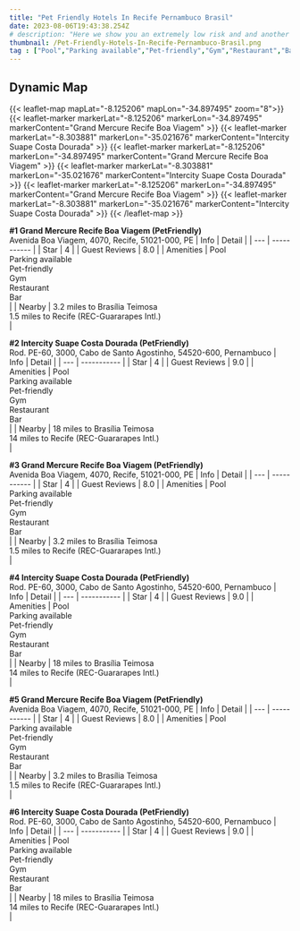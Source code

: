 ```yaml
---
title: "Pet Friendly Hotels In Recife Pernambuco Brasil"
date: 2023-08-06T19:43:38.254Z
# description: "Here we show you an extremely low risk and and another medium risk approach to earn passive income "
thumbnail: /Pet-Friendly-Hotels-In-Recife-Pernambuco-Brasil.png
tag : ["Pool","Parking available","Pet-friendly","Gym","Restaurant","Bar"]
---
```


## Dynamic Map
{{< leaflet-map  mapLat="-8.125206" mapLon="-34.897495" zoom="8">}}
    {{< leaflet-marker markerLat="-8.125206" markerLon="-34.897495" markerContent="Grand Mercure Recife Boa Viagem" >}}
    {{< leaflet-marker markerLat="-8.303881" markerLon="-35.021676" markerContent="Intercity Suape Costa Dourada" >}}
    {{< leaflet-marker markerLat="-8.125206" markerLon="-34.897495" markerContent="Grand Mercure Recife Boa Viagem" >}}
    {{< leaflet-marker markerLat="-8.303881" markerLon="-35.021676" markerContent="Intercity Suape Costa Dourada" >}}
    {{< leaflet-marker markerLat="-8.125206" markerLon="-34.897495" markerContent="Grand Mercure Recife Boa Viagem" >}}
    {{< leaflet-marker markerLat="-8.303881" markerLon="-35.021676" markerContent="Intercity Suape Costa Dourada" >}}
{{< /leaflet-map >}}


**#1 Grand Mercure Recife Boa Viagem (PetFriendly)**<br>Avenida Boa Viagem, 4070, Recife, 51021-000, PE
| Info | Detail |
| --- | ----------- |
| Star | 4 |
| Guest Reviews | 8.0 |
| Amenities | Pool<br>Parking available<br>Pet-friendly<br>Gym<br>Restaurant<br>Bar<br> |
| Nearby | 3.2 miles to Brasília Teimosa<br>1.5 miles to Recife (REC-Guararapes Intl.)<br> |

**#2 Intercity Suape Costa Dourada (PetFriendly)**<br>Rod. PE-60, 3000, Cabo de Santo Agostinho, 54520-600, Pernambuco
| Info | Detail |
| --- | ----------- |
| Star | 4 |
| Guest Reviews | 9.0 |
| Amenities | Pool<br>Parking available<br>Pet-friendly<br>Gym<br>Restaurant<br>Bar<br> |
| Nearby | 18 miles to Brasília Teimosa<br>14 miles to Recife (REC-Guararapes Intl.)<br> |

**#3 Grand Mercure Recife Boa Viagem (PetFriendly)**<br>Avenida Boa Viagem, 4070, Recife, 51021-000, PE
| Info | Detail |
| --- | ----------- |
| Star | 4 |
| Guest Reviews | 8.0 |
| Amenities | Pool<br>Parking available<br>Pet-friendly<br>Gym<br>Restaurant<br>Bar<br> |
| Nearby | 3.2 miles to Brasília Teimosa<br>1.5 miles to Recife (REC-Guararapes Intl.)<br> |

**#4 Intercity Suape Costa Dourada (PetFriendly)**<br>Rod. PE-60, 3000, Cabo de Santo Agostinho, 54520-600, Pernambuco
| Info | Detail |
| --- | ----------- |
| Star | 4 |
| Guest Reviews | 9.0 |
| Amenities | Pool<br>Parking available<br>Pet-friendly<br>Gym<br>Restaurant<br>Bar<br> |
| Nearby | 18 miles to Brasília Teimosa<br>14 miles to Recife (REC-Guararapes Intl.)<br> |

**#5 Grand Mercure Recife Boa Viagem (PetFriendly)**<br>Avenida Boa Viagem, 4070, Recife, 51021-000, PE
| Info | Detail |
| --- | ----------- |
| Star | 4 |
| Guest Reviews | 8.0 |
| Amenities | Pool<br>Parking available<br>Pet-friendly<br>Gym<br>Restaurant<br>Bar<br> |
| Nearby | 3.2 miles to Brasília Teimosa<br>1.5 miles to Recife (REC-Guararapes Intl.)<br> |

**#6 Intercity Suape Costa Dourada (PetFriendly)**<br>Rod. PE-60, 3000, Cabo de Santo Agostinho, 54520-600, Pernambuco
| Info | Detail |
| --- | ----------- |
| Star | 4 |
| Guest Reviews | 9.0 |
| Amenities | Pool<br>Parking available<br>Pet-friendly<br>Gym<br>Restaurant<br>Bar<br> |
| Nearby | 18 miles to Brasília Teimosa<br>14 miles to Recife (REC-Guararapes Intl.)<br> |

